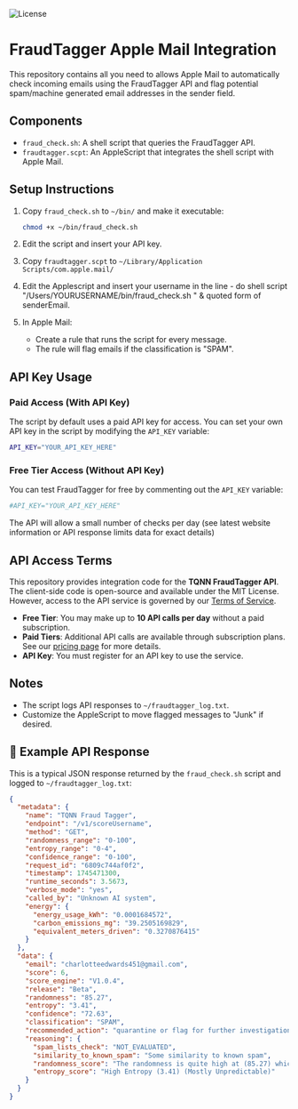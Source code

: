 ![License](https://img.shields.io/badge/license-MIT-green)

# FraudTagger Apple Mail Integration

This repository contains all you need to allows Apple Mail to automatically check incoming emails using the FraudTagger API and flag potential spam/machine generated email addresses in the sender field.

## Components

- `fraud_check.sh`: A shell script that queries the FraudTagger API.
- `fraudtagger.scpt`: An AppleScript that integrates the shell script with Apple Mail.

## Setup Instructions

1. Copy `fraud_check.sh` to `~/bin/` and make it executable:
   ```bash
   chmod +x ~/bin/fraud_check.sh
   ```

2. Edit the script and insert your API key.

3. Copy `fraudtagger.scpt` to `~/Library/Application Scripts/com.apple.mail/`

4. Edit the Applescript and insert your username in the line	- do shell script "/Users/YOURUSERNAME/bin/fraud_check.sh " & quoted form of senderEmail.
   
5. In Apple Mail:
   - Create a rule that runs the script for every message.
   - The rule will flag emails if the classification is "SPAM".
  
## API Key Usage

### Paid Access (With API Key)
The script by default uses a paid API key for access. You can set your own API key in the script by modifying the `API_KEY` variable:

```bash
API_KEY="YOUR_API_KEY_HERE"
```

### Free Tier Access (Without API Key)
You can test FraudTagger for free by commenting out the `API_KEY` variable:

```bash
#API_KEY="YOUR_API_KEY_HERE"
```
The API will allow a small number of checks per day (see latest website information or API response limits data for exact details)

## API Access Terms

This repository provides integration code for the **TQNN FraudTagger API**. The client-side code is open-source and available under the MIT License. However, access to the API service is governed by our [Terms of Service](TERMS_OF_SERVICE.md).

- **Free Tier**: You may make up to **10 API calls per day** without a paid subscription.
- **Paid Tiers**: Additional API calls are available through subscription plans. See our [pricing page](https://toridion.com/fraudtagger/) for more details.
- **API Key**: You must register for an API key to use the service. 


## Notes

- The script logs API responses to `~/fraudtagger_log.txt`.
- Customize the AppleScript to move flagged messages to "Junk" if desired.



## 📄 Example API Response

This is a typical JSON response returned by the `fraud_check.sh` script and logged to `~/fraudtagger_log.txt`:

```json
{
  "metadata": {
    "name": "TQNN Fraud Tagger",
    "endpoint": "/v1/scoreUsername",
    "method": "GET",
    "randomness_range": "0-100",
    "entropy_range": "0-4",
    "confidence_range": "0-100",
    "request_id": "6809c744af0f2",
    "timestamp": 1745471300,
    "runtime_seconds": 3.5673,
    "verbose_mode": "yes",
    "called_by": "Unknown AI system",
    "energy": {
      "energy_usage_kWh": "0.0001684572",
      "carbon_emissions_mg": "39.2505169829",
      "equivalent_meters_driven": "0.3270876415"
    }
  },
  "data": {
    "email": "charlotteedwards451@gmail.com",
    "score": 6,
    "score_engine": "V1.0.4",
    "release": "Beta",
    "randomness": "85.27",
    "entropy": "3.41",
    "confidence": "72.63",
    "classification": "SPAM",
    "recommended_action": "quarantine or flag for further investigation",
    "reasoning": {
      "spam_lists_check": "NOT_EVALUATED",
      "similarity_to_known_spam": "Some similarity to known spam",
      "randomness_score": "The randomness is quite high at (85.27) which is unusual for real names and words",
      "entropy_score": "High Entropy (3.41) (Mostly Unpredictable)"
    }
  }
}
```
